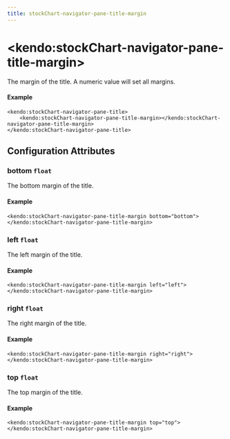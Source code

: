 ```yaml
---
title: stockChart-navigator-pane-title-margin
---
```


# \<kendo:stockChart-navigator-pane-title-margin\>

The margin of the title. A numeric value will set all margins.

#### Example
    <kendo:stockChart-navigator-pane-title>
        <kendo:stockChart-navigator-pane-title-margin></kendo:stockChart-navigator-pane-title-margin>
    </kendo:stockChart-navigator-pane-title>

## Configuration Attributes

### bottom `float`

The bottom margin of the title.

#### Example
    <kendo:stockChart-navigator-pane-title-margin bottom="bottom">
    </kendo:stockChart-navigator-pane-title-margin>

### left `float`

The left margin of the title.

#### Example
    <kendo:stockChart-navigator-pane-title-margin left="left">
    </kendo:stockChart-navigator-pane-title-margin>

### right `float`

The right margin of the title.

#### Example
    <kendo:stockChart-navigator-pane-title-margin right="right">
    </kendo:stockChart-navigator-pane-title-margin>

### top `float`

The top margin of the title.

#### Example
    <kendo:stockChart-navigator-pane-title-margin top="top">
    </kendo:stockChart-navigator-pane-title-margin>

